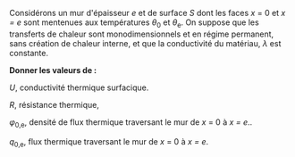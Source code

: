 Considérons un mur d'épaisseur <i>e</i>
et de surface <i>S</i> dont les faces <i>x</i> = 0 et <i>x = e</i> sont mentenues aux températures <i>&theta;</i><sub>0</sub> et <i>&theta;</i><sub>e</sub>. On suppose que les transferts de chaleur sont monodimensionnels et en régime permanent, sans création de chaleur interne, et que la conductivité du matériau, <i>&lambda;</i> est constante.

**Donner les valeurs de :**

<i>U</i>, conductivité thermique surfacique.

<i>R</i>, résistance thermique,

<i>&phi;</i><sub>0,e</sub>, densité de flux thermique traversant le mur de <i>x</i> = 0 à <i>x = e</i>..

<i>q</i><sub>0,e</sub>, flux thermique traversant le mur de <i>x</i> = 0 à <i>x = e</i>.
